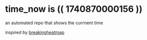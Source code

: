 # time_now is (( 1740870000156 ))

an automated repo that shows the currnent time

inspired by [breakingheatmap](https://github.com/breakingheatmap/breakingheatmap)